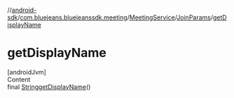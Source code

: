 //[android-sdk](../../../../index.md)/[com.bluejeans.bluejeanssdk.meeting](../../index.md)/[MeetingService](../index.md)/[JoinParams](index.md)/[getDisplayName](get-display-name.md)



# getDisplayName  
[androidJvm]  
Content  
final [String](https://developer.android.com/reference/kotlin/java/lang/String.html)[getDisplayName](get-display-name.md)()  
  



